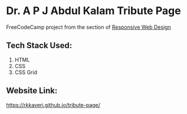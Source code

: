 # Dr. A P J Abdul Kalam Tribute Page
FreeCodeCamp project from the section of [Responsive Web Design](https://www.freecodecamp.org/learn/responsive-web-design/responsive-web-design-projects/build-a-tribute-page)

## Tech Stack Used:
1. HTML
2. CSS
3. CSS Grid

## Website Link:
https://rkkaveri.github.io/tribute-page/
